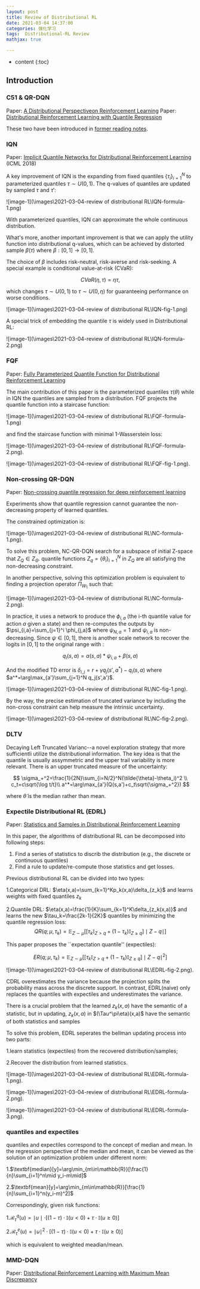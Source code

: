 ```yaml
---
layout: post
title: Review of Distributional RL
date: 2021-03-04 14:37:00
categories: 强化学习
tags:  Distributional-RL Review
mathjax: true

---
```


* content
{:toc}

## Introduction

### C51 & QR-DQN 
Paper: [A Distributional Perspectiveon Reinforcement Learning](https://arxiv.org/abs/1707.06887)
Paper: [Distributional Reinforcement Learning with Quantile Regression](https://arxiv.org/abs/1710.10044)

These two have been introduced in [former reading notes](https://siqili1230.github.io/2019/01/03/Implicit-Quantile-Networks-for-Distributional-Reinforcement-Learning/).


### IQN

Paper: [Implicit Quantile Networks for Distributional Reinforcement Learning](https://arxiv.org/pdf/1806.06923.pdf) (ICML 2018)

A key improvement of IQN is the expanding from fixed quantiles $\{\tau_i\}_{i=1}^N$ to parameterized quantiles $\tau \sim U(0,1)$. The q-values of quantiles are updated by sampled $\tau$ and $\tau'$:

![image-1](\images\2021-03-04-review of distributional RL\IQN-formula-1.png)

With parameterized quantiles, IQN can approximate the whole continuous distribution.

What's more, another important improvement is that we can apply the utility function into distributional q-values, which can be achieved by distorted sample $\beta(\tau)$ where $\beta:[0,1]\to [0,1]$.

The choice of $\beta$ includes risk-neutral, risk-averse and risk-seeking. A special example is conditional value-at-risk (CVaR):

$$
CVaR(\eta,\tau)=\eta\tau,
$$

which changes $\tau \sim U(0,1)$ to $\tau \sim U(0,\eta)$ for guaranteeing performance on worse conditions.

![image-1](\images\2021-03-04-review of distributional RL\IQN-fig-1.png)

A special trick of embedding the quantile $\tau$ is widely used in Distributional RL:

![image-1](\images\2021-03-04-review of distributional RL\IQN-formula-2.png)

### FQF

Paper: [Fully Parameterized Quantile Function for Distributional Reinforcement Learning](https://arxiv.org/pdf/1911.02140.pdf)

The main contribution of this paper is the parameterized quantiles $\tau(\theta)$ while in IQN the quantiles are sampled from a distribution. FQF projects the quantile function into a staircase function:

![image-1](\images\2021-03-04-review of distributional RL\FQF-formula-1.png)

and find the staircase function with minimal 1-Wasserstein loss:

![image-1](\images\2021-03-04-review of distributional RL\FQF-formula-2.png).

![image-1](\images\2021-03-04-review of distributional RL\FQF-fig-1.png).

### Non-crossing QR-DQN

Paper: [Non-crossing quantile regression for deep reinforcement learning](https://proceedings.neurips.cc//paper/2020/file/b6f8dc086b2d60c5856e4ff517060392-Paper.pdf)

Experiments show that quantile regression cannot guarantee the non-decreasing property of learned quantiles.

The constrained optimization is:

![image-1](\images\2021-03-04-review of distributional RL\NC-formula-1.png).

To solve this problem, NC-QR-DQN search for a subspace of initial Z-space that $Z_Q\in Z_\Theta$. quantile functions $Z_q=\{\theta_i\}_{i=1}^N$ in $Z_Q$ are all satisfying the non-decreasing constraint. 

In another perspective, solving this optimization problem is equivalent to finding a projection operator $\Pi_{W_1}$ such that:

![image-1](\images\2021-03-04-review of distributional RL\NC-formula-2.png).

In practice, it uses a network to produce the $\phi_{i,a}$ (the i-th quantile value for action $a$ given a state) and then re-computes the outputs by $\psi_{i,a}=\sum_{j=1}^i \phi_{j,a}$ where $\psi_{N,a}=1$ and $\psi_{i,a}$ is non-decreasing. Since $\psi\in [0,1]$, there is another scale network to recover the logits in $[0,1]$ to the original range with :

$$
q_i(s,a) =\alpha(s,a)*\psi_{i,a}+\beta(s,a)
$$

And the modified TD error is 
$\delta_{i,j}=r+\gamma q_j(s',a^*)-q_i(s,a)$
where 
$a^*=\arg\max_{a'}\sum_{j=1}^N q_j(s',a')$.

![image-1](\images\2021-03-04-review of distributional RL\NC-fig-1.png).

By the way, the precise estimation of truncated variance by including the non-cross constraint can help measure the intrinsic uncertainty.

![image-1](\images\2021-03-04-review of distributional RL\NC-fig-2.png).

### DLTV

Decaying Left Truncated Varianc--a novel exploration strategy that more sufficientli utilize the distributional information. The key idea is that the quantile is usually assymmetric and the upper trail variability is more relevant. There is an upper truncated measure of the uncertainty:

$$
\sigma_+^2=\frac{1}{2N}\sum_{i=N/2}^N(\tilde{\theta}-\theta_i)^2 \\
c_t=c\sqrt{\log t/t}\\
a^*=\arg\max_{a'}(Q(s,a')+c_t\sqrt{\sigma_+^2})
$$

where $\tilde{\theta}$ is the median rather than mean.


### Expectile Distributional RL (EDRL)

Paper: [Statistics and Samples in Distributional Reinforcement Learning](https://arxiv.org/abs/1902.08102)

In this paper, the algorithms of distributional RL can be decomposed into following steps:

1. Find a series of statistics to discrib the distribution (e.g., the discrete or continuous quantiles)
2. Find a rule to update/re-compute those statistics and get losses.

Previous distributional RL can be divided into two types: 

1.Categorical DRL: $\eta(x,a)=\sum_{k=1}^Kp_k(x,a)\delta_{z_k}$ and learns weights with fixed quantiles $z_k$

2.Quantile DRL: $\eta(x,a)=\frac{1}{K}\sum_{k=1}^K\delta_{z_k(x,a)}$ and learns the new $\tau_k=\frac{2k-1}{2K}$ quantiles by minimizing the quantile regression loss:
$$
QR(q;\mu,\tau_k)=\mathbb{E}_{Z\sim\mu}[[\tau_k\mathbb{I}_{Z>q}+(1-\tau_k)\mathbb{I}_{Z\geq q}]\mid Z-q\mid]
$$

This paper proposes the ``expectation quantile'' (expectiles):

$$
ER(q;\mu,\tau_k)=\mathbb{E}_{Z\sim\mu}[[\tau_k\mathbb{I}_{Z>q}+(1-\tau_k)\mathbb{I}_{Z\geq q}]\mid Z-q\mid^2]
$$

![image-1](\images\2021-03-04-review of distributional RL\EDRL-fig-2.png).

CDRL overestimates the variance because the projection splits the probability mass across the discrete support. In contrast, EDRL(naive) only replaces the quantiles with expectiles and underestimates the variance.

There is a crucial problem that the learned $z_k(x,a)$ have the semantic of a statistic, but in updating, $z_k(x,a)$ in $(\Tau^\pi\eta)(x,a)$ have the semantic of both statistics and samples

To solve this problem, EDRL seperates the bellman updating process into two parts:

1.learn statistics (expectiles) from the recovered distribution/samples;

2.Recover the distribution from learned statistics.

![image-1](\images\2021-03-04-review of distributional RL\EDRL-formula-1.png).

![image-1](\images\2021-03-04-review of distributional RL\EDRL-formula-2.png).

![image-1](\images\2021-03-04-review of distributional RL\EDRL-formula-3.png).

### quantiles and expectiles
quantiles and expectiles correspond to the concept of median and mean.
In the regression perspective of the median and mean, it can be viewed as the solution of an optimization problem under different norm:

1.$\textbf{median}[y]=\arg\min_{m\in\mathbb{R}}[\frac{1}{n}\sum_{i=1}^n\mid y_i-m\mid]$

2.$\textbf{mean}[y]=\arg\min_{m\in\mathbb{R}}[\frac{1}{n}\sum_{i=1}^n(y_i-m)^2]$

Correspondingly, given risk functions:

1.$\mathcal{R}_\tau^q(u)=\mid u\mid\cdot [(1-\tau)\cdot\mathbb{I}(u<0)+\tau\cdot\mathbb{I}(u\geq0)]$

2.$\mathcal{R}_\tau^e(u)=\mid u\mid^2\cdot [(1-\tau)\cdot\mathbb{I}(u<0)+\tau\cdot\mathbb{I}(u\geq0)]$

which is equivalent to weighted meadian/mean.

### MMD-DQN

Paper: [Distributional Reinforcement Learning with Maximum Mean Discrepancy](https://www.researchgate.net/publication/343228735_Distributional_Reinforcement_Learning_with_Maximum_Mean_Discrepancy)











